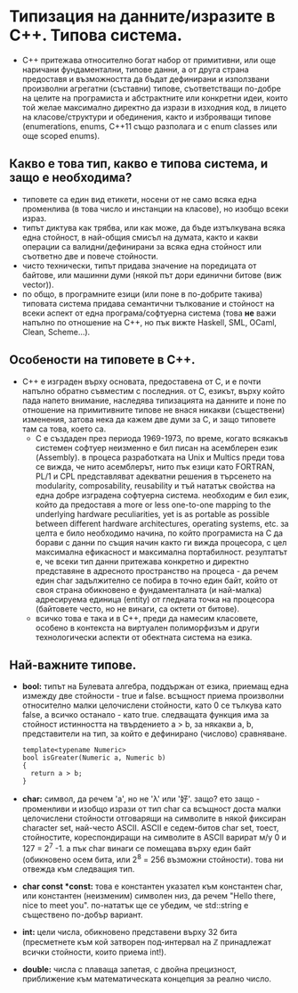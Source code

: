 # Типизация на данните/изразите в C++. Типова система.

-   C++ притежава относително богат набор от примитивни, или още наричани
    фундаментални, типове данни, а от друга страна предоставя и възможността да
    бъдат дефинирани и използвани произволни агрегатни (съставни) типове,
    съответстващи по-добре на целите на програмиста и абстрактните или конкретни
    идеи, които той желае максимално директно да изрази в изходния код, в лицето
    на класове/структури и обединения, както и изброяващи типове (enumerations,
    enums, C++11 също разполага и с enum classes или още scoped enums).

## Какво е това тип, какво е типова система, и защо е необходима?

-   типовете са един вид етикети, носени от не само всяка една променлива (в
    това число и инстанции на класове), но изобщо всеки израз.
-   типът диктува как трябва, или как може, да бъде изтълкувана всяка една
    стойност, в най-общия смисъл на думата, както и какви операции са
    валидни/дефинирани за всяка една стойност или съответно две и повече
    стойности.
-   чисто технически, типът придава значение на поредицата от байтове, или
    машинни думи (някой път дори единични битове (виж vector<bool>)).
-   по общо, в програмните езици (или поне в по-добрите такива) типовата
    система придава семантични тълкование и стойност на всеки аспект от една
    програма/софтуерна система (това **не** важи напълно по отношение на C++, но
    пък вижте Haskell, SML, OCaml, Clean, Scheme&#x2026;).

## Особености на типовете в C++.

-   C++ е изграден върху основата, предоставена от C, и е почти напълно обратно
    съвместим с последния. от C, езикът, върху който пада напето внимание,
    наследява типизацията на данните и поне по отношение на примитивните типове
    не внася никакви (съществени) изменения, затова нека да кажем две думи за
    C, и защо типовете там са това, което са.
    -   C е създаден през периода 1969-1973, по време, когато всякакъв системен
        софтуер неизменно е бил писан на асемблерен език (Assembly). в процеса
        разработката на Unix и Multics преди това се вижда, че нито асемблерът,
        нито пък езици като FORTRAN, PL/1 и CPL представляват адекватни решения в
        търсенето на modularity, composability, reusability и тъй нататък
        свойства на една добре изградена софтуерна система. необходим е бил език,
        който да предоставя a more or less one-to-one mapping to the underlying
        hardware peculiarities, yet is as portable as possible between different
        hardware architectures, operating systems, etc. за целта е било
        необходимо начина, по който програмиста на C да борави с данни по същия
        начин както ги вижда процесора, с цел максимална ефикасност и максимална
        портабилност. резултатът е, че всеки тип данни притежава конкретно и
        директно представяне в адресното пространство на процеса - да речем един
        char задължително се побира в точно един байт, който от своя страна
        обикновено е фундаменталната (и най-малка) адресируема единица (entity)
        от гледната точка на процесора (байтовете често, но не винаги, са октети
        от битове).
    -   всичко това е така и в C++, преди да намесим класовете, особено в
        контекста на виртуален полиморфизъм и други технологически аспекти от
        обектната система на езика.

## Най-важните типове.

-   ****bool**:** типът на Булевата алгебра, поддържан от езика, приемащ една
    измежду две стойности - true и false. всъщност приема произволни
    относително малки целочислени стойности, като 0 се тълкува като
    false, а всичко останало - като true. следващата функция има за
    стойност истинността на твърдението a > b, за някакви a, b,
    представители на тип, за който е дефинирано (числово) сравняване.
    
        template<typename Numeric>
        bool isGreater(Numeric a, Numeric b)
        {
          return a > b;
        }
-   **char:** символ, да речем 'a', но не 'λ' или '好'. защо? ето защо -
    променливи и изобщо изрази от тип char са всъщност доста малки
    целочислени стойности отговарящи на символите в някой фиксиран
    character set, най-често ASCII. ASCII е седем-битов char set,
    тоест, стойностите, кореспондиращи на символите в ASCII варират м/у
    0 и 127 = 2<sup>7</sup> -1. а пък char винаги се помещава върху <span class="underline">един</span> байт
    (обикновено осем бита, или 2<sup>8</sup> = 256 възможни стойности). това ни
    отвежда към следващия тип.
-   **char const \*const:** това е константен указател към константен char, или
    константен (неизменим) символен низ, да речем "Hello there, nice to meet
    you". по-нататък ще се убедим, че std::string е съществено по-добър
    вариант.
-   **int:** цели числа, обикновено представени върху 32 бита (пресметнете към
    кой затворен под-интервал на ℤ принадлежат всички стойности, които
    приема int!).
-   **double:** числа с плаваща запетая, с двойна прецизност, приближение към
    математическата концепция за реално число.